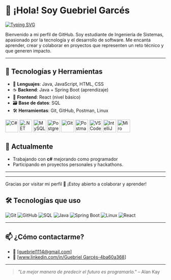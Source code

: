# 👋 ¡Hola! Soy Guebriel Garcés

[![Typing SVG](https://readme-typing-svg.demolab.com?font=Fira+Code&pause=1000&color=11F734&width=435&lines=Software+Developer+%F0%9F%91%A8%E2%80%8D%F0%9F%92%BB;back-End+%F0%9F%92%BB;Systems+Engineering+Student+%F0%9F%91%A8%E2%80%8D%F0%9F%8E%93)](https://git.io/typing-svg)

Bienvenido a mi perfil de GitHub. Soy estudiante de Ingeniería de Sistemas, apasionado por la tecnología y el desarrollo de software. Me encanta aprender, crear y colaborar en proyectos que representen un reto técnico y que generen impacto.

---

## 🚀 Tecnologías y Herramientas

* 🔧 **Lenguajes**: Java, JavaScript, HTML, CSS
* ☕ **Backend**: Java + Spring Boot (aprendizaje)
* 🎨 **Frontend**: React (nivel básico)
* 🗃️ **Base de datos**: SQL
* 🛠️ **Herramientas**: Git, GitHub, Postman, Linux
 <p <p align="left">
  <img src="https://cdn.jsdelivr.net/gh/devicons/devicon/icons/csharp/csharp-original.svg" alt="C#" width="40" height="40"/>
  <img src="https://cdn.jsdelivr.net/gh/devicons/devicon/icons/dot-net/dot-net-original.svg" alt=".NET" width="40" height="40"/>
  <img src="https://cdn.jsdelivr.net/gh/devicons/devicon/icons/mysql/mysql-original.svg" alt="MySQL" width="40" height="40"/>
  <img src="https://cdn.jsdelivr.net/gh/devicons/devicon/icons/postgresql/postgresql-original.svg" alt="PostgreSQL" width="40" height="40"/>
  <img src="https://cdn.jsdelivr.net/gh/devicons/devicon/icons/git/git-original.svg" alt="Git" width="40" height="40"/>
  <img src="https://cdn.jsdelivr.net/gh/devicons/devicon/icons/postman/postman-original.svg" alt="Postman" width="40" height="40"/>
  <img src="https://cdn.jsdelivr.net/gh/devicons/devicon/icons/vscode/vscode-original.svg" alt="VS Code" width="40" height="40"/>
  <img src="https://cdn.jsdelivr.net/gh/devicons/devicon/icons/intellij/intellij-original.svg" alt="IntelliJ IDEA" width="40" height="40"/>
  <img src="https://raw.githubusercontent.com/simple-icons/simple-icons/develop/icons/miro.svg" alt="Miro" width="40" height="40"/>
</p>


## 🌱 Actualmente

* Trabajando con **c#** mejorando como programador
* Participando en proyectos personales y hackathons.

---

---

Gracias por visitar mi perfil 🙌 ¡Estoy abierto a colaborar y aprender!


## 🛠️ Tecnologías que uso

![Git](https://img.shields.io/badge/-Git-F05032?logo=git&logoColor=white&style=for-the-badge)
![GitHub](https://img.shields.io/badge/-GitHub-181717?logo=github&logoColor=white&style=for-the-badge)
![SQL](https://img.shields.io/badge/-SQL-4479A1?logo=mysql&logoColor=white&style=for-the-badge)
![Java](https://img.shields.io/badge/-Java-007396?logo=java&logoColor=white&style=for-the-badge)
![Spring Boot](https://img.shields.io/badge/-Spring%20Boot-6DB33F?logo=springboot&logoColor=white&style=for-the-badge)
![Linux](https://img.shields.io/badge/-Linux-FCC624?logo=linux&logoColor=black&style=for-the-badge)
![React](https://img.shields.io/badge/-React-61DAFB?logo=react&logoColor=black&style=for-the-badge)

---

## 📫 ¿Cómo contactarme?

- 📧 [guebriel1114@gmail.com]
- 💼 [[www.linkedin.com/in/Guebriel Garcés-4ba60a368](https://www.linkedin.com/in/guebriel-garc%C3%A9s-4ba60a368/overlay/about-this-profile/?lipi=urn%3Ali%3Apage%3Ad_flagship3_profile_view_base%3BM9tht6MATGiFoERmzUr9Aw%3D%3D)]

---

> *"La mejor manera de predecir el futuro es programarlo."* – Alan Kay


